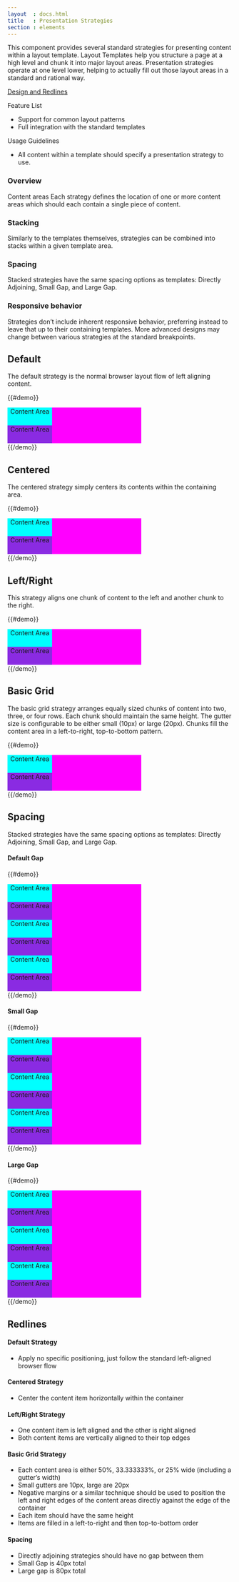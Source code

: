 ```yaml
---
layout  : docs.html
title   : Presentation Strategies
section : elements
---
```



This component provides several standard strategies for presenting content within a layout template.
Layout Templates help you structure a page at a high level and chunk it into major layout areas. Presentation strategies operate at one level lower, helping to actually fill out those layout areas in a standard and rational way.

[Design and Redlines](https://pearson-higher-ed.github.io/design/c/presentation-strategies/)

Feature List
- Support for common layout patterns
- Full integration with the standard templates

Usage Guidelines
- All content within a template should specify a presentation strategy to use.


### Overview
Content areas
Each strategy defines the location of one or more content areas which should each contain a single piece of content.

### Stacking
Similarly to the templates themselves, strategies can be combined into stacks within a given template area.

### Spacing
Stacked strategies have the same spacing options as templates: Directly Adjoining, Small Gap, and Large Gap.

### Responsive behavior
Strategies don’t include inherent responsive behavior, preferring instead to leave that up to their containing templates. More advanced designs may change between various strategies at the standard breakpoints.


## Default
The default strategy is the normal browser layout flow of left aligning content.

{{#demo}}
<div class='pe-template__single' style='background:magenta;width:300px;'>
  <div class='pe-strategy__default'>
    <div style='background:cyan;text-align:center;height:40px;width:100px;'>Content Area</div>
    <div style='background:blueViolet;text-align:center;height:40px;width:100px;'>Content Area</div>
  </div>
</div>
{{/demo}}


## Centered
The centered strategy simply centers its contents within the containing area.

{{#demo}}
  <div class='pe-template__single' style='background:magenta;width:300px;'>
    <div class='pe-strategy__centered'>
      <div style='background:cyan;text-align:center;height:40px;width:100px;'>Content Area</div>
      <div style='background:blueViolet;text-align:center;height:40px;width:100px;'>Content Area</div>
    </div>
  </div>
{{/demo}}


## Left/Right
This strategy aligns one chunk of content to the left and another chunk to the right.

{{#demo}}
  <div class='pe-template__single' style='background:magenta;width:300px;'>
    <div class='pe-strategy__left_right'>
      <div style='background:cyan;text-align:center;height:40px;width:100px;'>Content Area</div>
      <div style='background:blueViolet;text-align:center;height:40px;width:100px;'>Content Area</div>
    </div>
  </div>
{{/demo}}


## Basic Grid
The basic grid strategy arranges equally sized chunks of content into two, three, or four rows. Each chunk should maintain the same height. The gutter size is configurable to be either small (10px) or large (20px). Chunks fill the content area in a left-to-right, top-to-bottom pattern.

{{#demo}}
  <div class='pe-template__single' style='background:magenta;width:300px;'>
    <div class='pe-strategy__left_right'>
      <div style='background:cyan;text-align:center;height:40px;width:100px;'>Content Area</div>
      <div style='background:blueViolet;text-align:center;height:40px;width:100px;'>Content Area</div>
    </div>
  </div>
{{/demo}}


## Spacing
Stacked strategies have the same spacing options as templates: Directly Adjoining, Small Gap, and Large Gap.

#### Default Gap
{{#demo}}
  <div class='pe-template__single' style='background:magenta;width:300px;'>
    <div class='pe-strategy__centered'>
      <div style='background:cyan;text-align:center;height:40px;width:100px;'>Content Area</div>
      <div style='background:blueViolet;text-align:center;height:40px;width:100px;'>Content Area</div>
    </div>
    <div class='pe-strategy__centered'>
      <div style='background:cyan;text-align:center;height:40px;width:100px;'>Content Area</div>
      <div style='background:blueViolet;text-align:center;height:40px;width:100px;'>Content Area</div>
    </div>
    <div class='pe-strategy__centered'>
      <div style='background:cyan;text-align:center;height:40px;width:100px;'>Content Area</div>
      <div style='background:blueViolet;text-align:center;height:40px;width:100px;'>Content Area</div>
    </div>
  </div>
{{/demo}}

#### Small Gap
{{#demo}}
  <div class='pe-template__single' style='background:magenta;width:300px;'>
    <div class='pe-strategy__centered--small-gap'>
      <div style='background:cyan;text-align:center;height:40px;width:100px;'>Content Area</div>
      <div style='background:blueViolet;text-align:center;height:40px;width:100px;'>Content Area</div>
    </div>
    <div class='pe-strategy__centered--small-gap'>
      <div style='background:cyan;text-align:center;height:40px;width:100px;'>Content Area</div>
      <div style='background:blueViolet;text-align:center;height:40px;width:100px;'>Content Area</div>
    </div>
    <div class='pe-strategy__centered--small-gap'>
      <div style='background:cyan;text-align:center;height:40px;width:100px;'>Content Area</div>
      <div style='background:blueViolet;text-align:center;height:40px;width:100px;'>Content Area</div>
    </div>
  </div>
{{/demo}}

#### Large Gap
{{#demo}}
  <div class='pe-template__single' style='background:magenta;width:300px;'>
    <div class='pe-strategy__centered--large-gap'>
      <div style='background:cyan;text-align:center;height:40px;width:100px;'>Content Area</div>
      <div style='background:blueViolet;text-align:center;height:40px;width:100px;'>Content Area</div>
    </div>
    <div class='pe-strategy__centered--large-gap'>
      <div style='background:cyan;text-align:center;height:40px;width:100px;'>Content Area</div>
      <div style='background:blueViolet;text-align:center;height:40px;width:100px;'>Content Area</div>
    </div>
    <div class='pe-strategy__centered--large-gap'>
      <div style='background:cyan;text-align:center;height:40px;width:100px;'>Content Area</div>
      <div style='background:blueViolet;text-align:center;height:40px;width:100px;'>Content Area</div>
    </div>
  </div>
{{/demo}}


## Redlines
#### Default Strategy
- Apply no specific positioning, just follow the standard left-aligned browser flow


#### Centered Strategy
- Center the content item horizontally within the container


#### Left/Right Strategy
- One content item is left aligned and the other is right aligned
- Both content items are vertically aligned to their top edges


#### Basic Grid Strategy
- Each content area is either 50%, 33.333333%, or 25% wide (including a gutter’s width)
- Small gutters are 10px, large are 20px
- Negative margins or a similar technique should be used to position the left and right edges of the content areas directly against the edge of the container
- Each item should have the same height
- Items are filled in a left-to-right and then top-to-bottom order


#### Spacing
- Directly adjoining strategies should have no gap between them
- Small Gap is 40px total
- Large gap is 80px total

